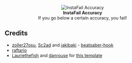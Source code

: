 <p align="center">
  <img src="https://github.com/IsGabriellaCurious/InstaFailAccuracy/blob/master/cover-small.png" alt="InstaFail Accuracy" /> <br>
  <b>InstaFail Accuracy</b></br>
  If you go below a certain accuracy, you fail!
</p>

## Credits

* [zoller27osu](https://github.com/zoller27osu), [Sc2ad](https://github.com/Sc2ad) and [jakibaki](https://github.com/jakibaki) - [beatsaber-hook](https://github.com/sc2ad/beatsaber-hook)
* [raftario](https://github.com/raftario)
* [Lauriethefish](https://github.com/Lauriethefish) and [danrouse](https://github.com/danrouse) for [this template](https://github.com/Lauriethefish/quest-mod-template)
